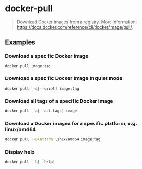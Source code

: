 # docker-pull

> Download Docker images from a registry. More information: <https://docs.docker.com/reference/cli/docker/image/pull/>.

## Examples

### Download a specific Docker image

```bash
docker pull image:tag
```

### Download a specific Docker image in quiet mode

```bash
docker pull [-q|--quiet] image:tag
```

### Download all tags of a specific Docker image

```bash
docker pull [-a|--all-tags] image
```

### Download a Docker images for a specific platform, e.g. linux/amd64

```bash
docker pull --platform linux/amd64 image:tag
```

### Display help

```bash
docker pull [-h|--help]
```
